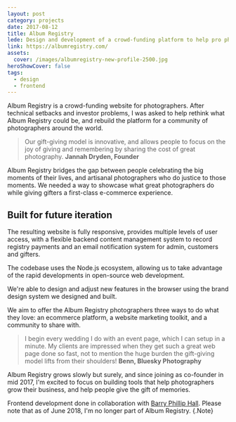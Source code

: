 ```yaml
---
layout: post
category: projects
date: 2017-08-12
title: Album Registry
lede: Design and development of a crowd-funding platform to help pro photographers grow their business.
link: https://albumregistry.com/
assets:
  cover: /images/albumregistry-new-profile-2500.jpg
heroShowCover: false
tags: 
  - design
  - frontend
---
```


Album Registry is a crowd-funding website for photographers. After technical setbacks and investor problems, I was asked to help rethink what Album Registry could be, and rebuild the platform for a community of photographers around the world.

> Our gift-giving model is innovative, and allows people to focus on the joy of giving and remembering by sharing the cost of great photography. **Jannah Dryden, Founder**

<Media frame ratio="1/1" image="/images/albumregistry-new-profile-2500.jpg"/>

Album Registry bridges the gap between people celebrating the big moments of their lives, and artisanal photographers who do justice to those moments. We needed a way to showcase what great photographers do while giving gifters a first-class e-commerce experience.

<MediaVideo frame src="287000708" ratio="1/1"/>

## Built for future iteration

The resulting website is fully responsive, provides multiple levels of user access, with a flexible backend content management system to record registry payments and an email notification system for admin, customers and gifters.

The codebase uses the Node.js ecosystem, allowing us to take advantage of the rapid developments in open-source web development.

We're able to design and adjust new features in the browser using the brand design system we designed and built.

<Media ratio="1288/2880" image="/images/albumregistry-mobile-screens-lg-dark.png" />

We aim to offer the Album Registry photographers three ways to do what they love: an ecommerce platform, a website marketing toolkit, and a community to share with.

> I begin every wedding I do with an event page, which I can setup in a minute. My clients are impressed when they get such a great web page done so fast, not to mention the huge burden the gift-giving model lifts from their shoulders! **Benn, Bluesky Photography**

<!-- <Media image="/images/albumregistry-moment.jpg" /> -->

Album Registry grows slowly but surely, and since joining as co-founder in mid 2017, I'm excited to focus on building tools that help photographers grow their business, and help people give the gift of memories.

Frontend development done in collaboration with [Barry Phillip Hall](https://github.com/BarryPH). Please note that as of June 2018, I'm no longer part of Album Registry. {.Note}

<PostButton link="https://albumregistry.com" label="Visit Album Registry" />

<script>
import Media from "../../src/components/Media";
import MediaVideo from "../../src/components/MediaVideo";
import PostButton from "../../src/components/PostButton";
export default {
  components: {
    Media,
    MediaVideo,
    PostButton
  }
}
</script>
